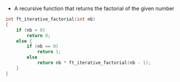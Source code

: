- A recursive function that returns the factorial of the given number

```c
int ft_iterative_factorial(int nb)
{
    if (nb < 0)
        return 0;
    else {
        if (nb == 0)
            return 1;
        else
            return nb * ft_iterative_factorial(nb - 1);
    }
}
```